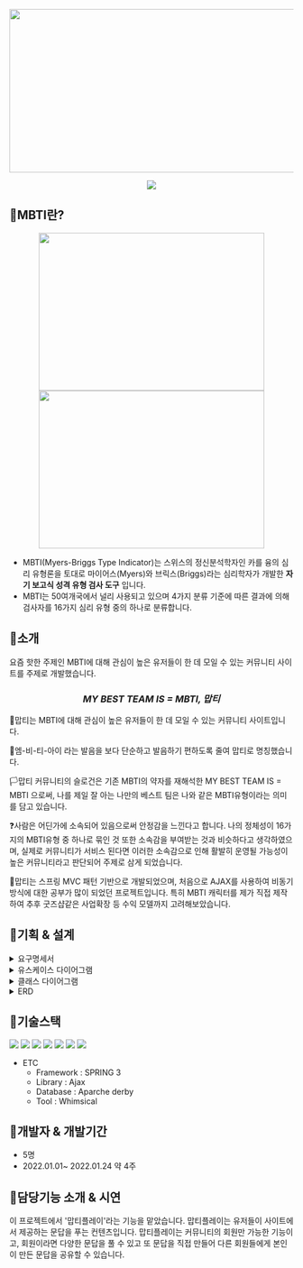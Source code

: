 <p align="center"><img src="https://user-images.githubusercontent.com/89440710/154908718-b4c8687d-c772-4cc4-ad3f-98878ae52040.png" width="600" height="290"></p>
<p align="center"><img src="https://capsule-render.vercel.app/api?type=cylinder&color=b2d4ad&height=150&section=header&text=My Best Team Is%20MBTI&fontSize=70&fontColor=ffffff" /></p>

## :green_heart:MBTI란? 
<div align="center"><img src="https://user-images.githubusercontent.com/89440710/154955219-556f63fe-692b-48d0-8ff9-b32516f407ce.png" float="left" width="400" height="280"><img src="https://user-images.githubusercontent.com/89440710/154955505-1b67ac3d-0574-47af-8e2d-ba8bfb5039d7.png" width="400" height="280"></div>


+ MBTI(Myers-Briggs Type Indicator)는 스위스의 정신분석학자인 카를 융의 심리 유형론을 토대로 마이어스(Myers)와 브릭스(Briggs)라는 심리학자가 개발한 <b>자기 보고식 성격 유형 검사 도구</b> 입니다.
+ MBTI는 50여개국에서 널리 사용되고 있으며 4가지 분류 기준에 따른 결과에 의해 검사자를 16가지 심리 유형 중의 하나로 분류합니다. 

## :green_heart:소개
요즘 핫한 주제인 MBTI에 대해 관심이 높은 유저들이 한 데 모일 수 있는 커뮤니티 사이트를 주제로 개발했습니다.

*<h3 align="center">MY BEST TEAM IS = MBTI, 맙티</h3>*
👥맙티는 MBTI에 대해 관심이 높은 유저들이 한 데 모일 수 있는 커뮤니티 사이트입니다.

📢엠-비-티-아이 라는 발음을 보다 단순하고 발음하기 편하도록 줄여 맙티로 명칭했습니다.

🏳️맙티 커뮤니티의 슬로건은 기존 MBTI의 약자를 재해석한 MY BEST TEAM IS = MBTI 으로써, 나를 제일 잘 아는 나만의 베스트 팀은 나와 같은 MBTI유형이라는 의미를 담고 있습니다.

❓사람은 어딘가에 소속되어 있음으로써 안정감을 느낀다고 합니다. 나의 정체성이 16가지의 MBTI유형 중 하나로 묶인 것 또한 소속감을 부여받는 것과 비슷하다고 생각하였으며, 실제로 커뮤니티가 서비스 된다면 이러한 소속감으로 인해 활발히 운영될 가능성이 높은 커뮤니티라고 판단되어 주제로 삼게 되었습니다.

📂맙티는 스프링 MVC 패턴 기반으로 개발되었으며, 처음으로 AJAX를 사용하여 비동기방식에 대한 공부가 많이 되었던 프로젝트입니다. 
특히 MBTI 캐릭터를 제가 직접 제작하여 추후 굿즈샵같은 사업확장 등 수익 모델까지 고려해보았습니다.  

## :green_heart:기획 & 설계
<details>
<summary>요구명세서</summary>
<div markdown="1">
  + ✍️작성자 : 이서명

  <a href="https://docs.google.com/spreadsheets/d/1y8I8ekMBDrVoEW5d0sTVSe8oLKO0We64/edit?usp=sharing&ouid=104734017625132038361&rtpof=true&sd=true" target="_blank">요구명세서 엑셀파일 바로가기</a>
  
</div>
</details>
<details>
<summary>유스케이스 다이어그램</summary>
<div markdown="1">       

😎숨겨진 내용😎

</div>
</details>

<details>
<summary>클래스 다이어그램</summary>
<div markdown="1">       

😎숨겨진 내용😎

</div>
</details>
<details>
<summary>ERD</summary>
<div markdown="1">       

😎숨겨진 내용😎

</div>
</details>

## :green_heart:기술스택
<img src="https://img.shields.io/badge/HTML5-E34F26?style=flat-square&logo=HTML5&logoColor=white"/> <img src="https://img.shields.io/badge/CSS3-1572B6?style=flat-square&logo=CSS3&logoColor=white"/> <img src="https://img.shields.io/badge/JavaScript-F7DF1E?style=flat-square&logo=JavaScript&logoColor=white"/> <img src="https://img.shields.io/badge/jQuery-0769AD?style=flat-square&logo=jQuery&logoColor=white"/> <img src="https://img.shields.io/badge/JAVA-007396?style=flat-square&logo=Java&logoColor=white"/> <img src="https://img.shields.io/badge/Apache Tomcat-F8DC75?style=flat-square&logo=Apache Tomcat&logoColor=white"/> <img src="https://img.shields.io/badge/GitHub-181717?style=flat-square&logo=GitHub&logoColor=white"/>

+ ETC
  + Framework : SPRING 3
  + Library : Ajax
  + Database : Aparche derby
  + Tool : Whimsical


## :green_heart:개발자 & 개발기간
+ 5명
+ 2022.01.01~ 2022.01.24 약 4주

## :green_heart:담당기능 소개 & 시연
이 프로젝트에서 '맙티플레이'라는 기능을 맡았습니다. 맙티플레이는 유저들이 사이트에서 제공하는 문답을 푸는 컨텐츠입니다. 맙티플레이는 커뮤니티의 회원만 가능한 기능이고, 회원이라면 다양한 문답을 풀 수 있고 또 문답을 직접 만들어 다른 회원들에게 본인이 만든 문답을 공유할 수 있습니다.
